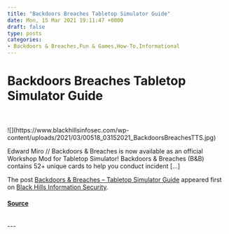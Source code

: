```yaml
---
title: "Backdoors Breaches Tabletop Simulator Guide"
date: Mon, 15 Mar 2021 19:11:47 +0000
draft: false
type: posts
categories: 
- Backdoors & Breaches,Fun & Games,How-To,Informational
---
```

# Backdoors Breaches Tabletop Simulator Guide

<br/>

<br/>
![](https://www.blackhillsinfosec.com/wp-content/uploads/2021/03/00518_03152021_BackdoorsBreachesTTS.jpg)

Edward Miro // Backdoors & Breaches is now available as an official Workshop Mod for Tabletop Simulator! Backdoors & Breaches (B&B) contains 52+ unique cards to help you conduct incident \[…\]

The post [Backdoors & Breaches – Tabletop Simulator Guide](https://www.blackhillsinfosec.com/backdoors-breaches-tabletop-simulator-guide/) appeared first on [Black Hills Information Security](https://www.blackhillsinfosec.com).

#### [Source](https://www.blackhillsinfosec.com/backdoors-breaches-tabletop-simulator-guide/)

<br/>
---
